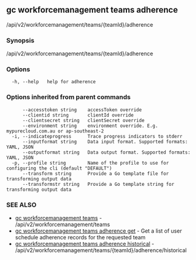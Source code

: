 ## gc workforcemanagement teams adherence

/api/v2/workforcemanagement/teams/{teamId}/adherence

### Synopsis

/api/v2/workforcemanagement/teams/{teamId}/adherence

### Options

```
  -h, --help   help for adherence
```

### Options inherited from parent commands

```
      --accesstoken string    accessToken override
      --clientid string       clientId override
      --clientsecret string   clientSecret override
      --environment string    environment override. E.g. mypurecloud.com.au or ap-southeast-2
  -i, --indicateprogress      Trace progress indicators to stderr
      --inputformat string    Data input format. Supported formats: YAML, JSON
      --outputformat string   Data output format. Supported formats: YAML, JSON
  -p, --profile string        Name of the profile to use for configuring the cli (default "DEFAULT")
      --transform string      Provide a Go template file for transforming output data
      --transformstr string   Provide a Go template string for transforming output data
```

### SEE ALSO

* [gc workforcemanagement teams](gc_workforcemanagement_teams.html)	 - /api/v2/workforcemanagement/teams
* [gc workforcemanagement teams adherence get](gc_workforcemanagement_teams_adherence_get.html)	 - Get a list of user schedule adherence records for the requested team
* [gc workforcemanagement teams adherence historical](gc_workforcemanagement_teams_adherence_historical.html)	 - /api/v2/workforcemanagement/teams/{teamId}/adherence/historical


